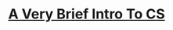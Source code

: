 # [A Very Brief Intro To CS](https://www.theodinproject.com/lessons/javascript-a-very-brief-intro-to-cs)
